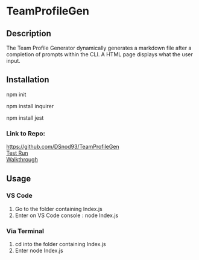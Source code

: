 # TeamProfileGen

## Description
The Team Profile Generator dynamically generates a markdown file after a completion of prompts within the CLI. A HTML page displays what the user input.

## Installation

npm init

npm install inquirer

npm install jest


### Link to Repo: 

https://github.com/DSnod93/TeamProfileGen <br>
[Test Run](https://drive.google.com/file/d/1PtZlzrNVVGISWt95LSKiR8P3B39c29xS/view) <br>
[Walkthrough](https://drive.google.com/file/d/1z7kkIyz-LBfD_fpxI4_Ut46EVJFciM1a/view)


## Usage 

### VS Code

1. Go to the folder containing Index.js
2. Enter on VS Code console : node Index.js

### Via Terminal 
1. cd into the folder containing Index.js
2. Enter node Index.js

